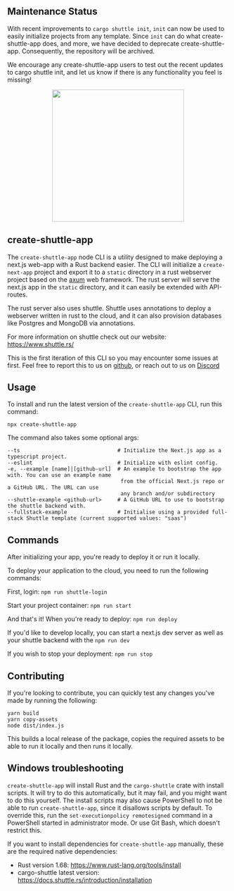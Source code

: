 ## Maintenance Status

With recent improvements to `cargo shuttle init`, `init` can now be used to easily initialize projects from any template. Since `init` can do what create-shuttle-app does, and more, we have decided to deprecate create-shuttle-app. Consequently, the repository will be archived. 

We encourage any create-shuttle-app users to test out the recent updates to cargo shuttle init, and let us know if there is any functionality you feel is missing!

<p align="center">
    <img width="300" src="https://raw.githubusercontent.com/shuttle-hq/shuttle/master/assets/logo-rectangle-transparent.png"/>
</p>

## create-shuttle-app

The `create-shuttle-app` node CLI is a utility designed to make deploying a next.js web-app with a Rust backend easier.
The CLI will initialize a `create-next-app` project and export it to a `static` directory in a rust webserver project
based on the [axum](https://github.com/tokio-rs/axum) web framework. The rust server will serve the next.js app in the 
`static` directory, and it can easily be extended with API-routes. 

The rust server also uses shuttle. Shuttle uses annotations to deploy a webserver written in rust to the cloud, and it
can also provision databases like Postgres and MongoDB via annotations.

For more information on shuttle check out our website: https://www.shuttle.rs/

This is the first iteration of this CLI so you may encounter some issues at first. Feel free to report this to us on
[github](https://github.com/shuttle-hq/shuttle), or reach out to us on [Discord](https://discord.gg/shuttle)

## Usage

To install and run the latest version of the `create-shuttle-app` CLI, run this command:

```
npx create-shuttle-app
```

The command also takes some optional args:

```
--ts                               # Initialize the Next.js app as a typescript project.
--eslint                           # Initialize with eslint config.
-e, --example [name]|[github-url]  # An example to bootstrap the app with. You can use an example name
                                    from the official Next.js repo or a GitHub URL. The URL can use
                                    any branch and/or subdirectory
--shuttle-example <github-url>     # A GitHub URL to use to bootstrap the shuttle backend with.
--fullstack-example                # Initialise using a provided full-stack Shuttle template (current supported values: "saas")
```

## Commands

After initializing your app, you're ready to deploy it or run it locally.

To deploy your application to the cloud, you need to run the following commands:

First, login: `npm run shuttle-login`

Start your project container: `npm run start`

And that's it! When you're ready to deploy: `npm run deploy`

If you'd like to develop locally, you can start a next.js dev server as well as your
shuttle backend with the `npm run dev`

If you wish to stop your deployment: `npm run stop`

## Contributing

If you're looking to contribute, you can quickly test any changes you've made by running the following:

```yarn release
yarn build
yarn copy-assets
node dist/index.js 
```

This builds a local release of the package, copies the required assets to be able to run it locally and then runs it locally.

## Windows troubleshooting

`create-shuttle-app` will install Rust and the `cargo-shuttle` crate with install scripts.
It will try to do this automatically, but it may fail, and you might want to do this yourself.
The install scripts may also cause PowerShell to not be able to run `create-shuttle-app`, since
it disallows scripts by default. To override this, run the `set-executionpolicy remotesigned`
command in a PowerShell started in administrator mode. Or use Git Bash, which doesn't restrict
this.

If you want to install dependencies for `create-shuttle-app` manually, these are the required 
native dependencies:

- Rust version 1.68: https://www.rust-lang.org/tools/install
- cargo-shuttle latest version: https://docs.shuttle.rs/introduction/installation
